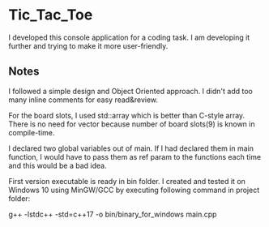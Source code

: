 # Tic_Tac_Toe

I developed this console application for a coding task.
I am developing it further and trying to make it more user-friendly.

## Notes
I followed a simple design and Object Oriented approach.
I didn't add too many inline comments for easy read&review.

For the board slots, I used std::array which is better than C-style array. There is no need for vector because number of board slots(9) is known in compile-time.

I declared two global variables out of main. If I had declared them in main function, I  would have to pass them as ref param to the functions each time and this would be a bad idea.

First version executable is ready in bin folder. I created and tested it on Windows 10 using MinGW/GCC by executing following command in project folder:

g++ -lstdc++ -std=c++17 -o bin/binary_for_windows main.cpp


